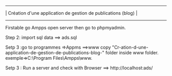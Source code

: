 
------------------------------------------------------------------------------------------------------------
|                  Création d'une application de gestion de publications (blog)       |
------------- ----------------------------------------------------------------------------------------------


Firstable go Ampps open server then go to phpmyadmin.

Step 2: import sql data ==> ads.sql

Setp 3 :go to programmes =>Appms ==>www copy "Cr-ation-d-une-application-de-gestion-de-publications-blog-" folder inside www folder. exemple=>C:\Program Files\Ampps\www.


Setp 3 : Run a server and check with Browser ==> http://localhost:ads/
			
			
			
